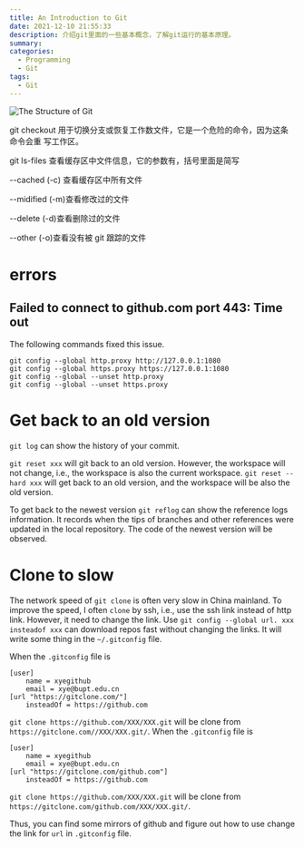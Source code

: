 ```yaml
---
title: An Introduction to Git
date: 2021-12-10 21:55:33
description: 介绍git里面的一些基本概念，了解git运行的基本原理。
summary:
categories:
  - Programming
  - Git
tags:
  - Git
---
```


![The Structure of Git](git.jpg)

git checkout 用于切换分支或恢复工作数文件，它是一个危险的命令，因为这条命令会重
写工作区。

git ls-files 查看缓存区中文件信息，它的参数有，括号里面是简写

--cached (-c) 查看缓存区中所有文件

--midified (-m)查看修改过的文件

--delete (-d)查看删除过的文件

--other (-o)查看没有被 git 跟踪的文件

# errors

## Failed to connect to github.com port 443: Time out

The following commands fixed this issue.

```fish
git config --global http.proxy http://127.0.0.1:1080
git config --global https.proxy https://127.0.0.1:1080
git config --global --unset http.proxy
git config --global --unset https.proxy
```

# Get back to an old version

`git log` can show the history of your commit.

`git reset xxx` will git back to an old version. However, the workspace will not
change, i.e., the workspace is also the current workspace.
`git reset --hard xxx` will get back to an old version, and the workspace will
be also the old version.

To get back to the newest version `git reflog` can show the reference logs
information. It records when the tips of branches and other references were
updated in the local repository. The code of the newest version will be
observed.

# Clone to slow

The network speed of `git clone` is often very slow in China mainland. To
improve the speed, I often `clone` by ssh, i.e., use the ssh link instead of
http link. However, it need to change the link. Use
`git config --global url. xxx insteadof xxx` can download repos fast without
changing the links. It will write some thing in the `~/.gitconfig` file.

When the `.gitconfig` file is

```
[user]
	name = xyegithub
	email = xye@bupt.edu.cn
[url "https://gitclone.com/"]
	insteadOf = https://github.com
```

`git clone https://github.com/XXX/XXX.git` will be clone from
`https://gitclone.com//XXX/XXX.git/`. When the `.gitconfig` file is

```
[user]
	name = xyegithub
	email = xye@bupt.edu.cn
[url "https://gitclone.com/github.com"]
	insteadOf = https://github.com
```

`git clone https://github.com/XXX/XXX.git` will be clone from
`https://gitclone.com/github.com/XXX/XXX.git/`.

Thus, you can find some mirrors of github and figure out how to use change the
link for `url` in `.gitconfig` file.
